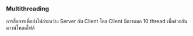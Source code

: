 ### Multithreading
การสื่อสารเพื่อส่งไฟล์ระหว่าง Server กับ Client 
โดย Client มีการแตก 10 thread เพื่อช่วยกันดาวน์โหลดไฟล์
